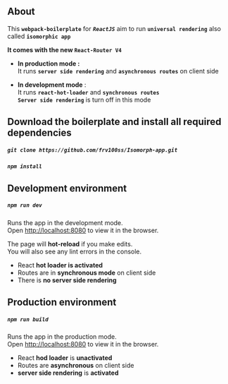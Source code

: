 ## About

This **`webpack-boilerplate`** for _**`ReactJS`**_ aim to run **`universal rendering`** also called **`isomorphic app`** <br>

**It comes with the new `React-Router V4`**

* **In production mode :** <br> 
It runs **`server side rendering`** and **`asynchronous routes`** on client side <br>

* **In development mode** : <br>
It runs **`react-hot-loader`** and **`synchronous routes`** <br>
**`Server side rendering`** is turn off in this mode

## Download the boilerplate and install all required dependencies

##### `git clone https://github.com/frv100ss/Isomorph-app.git`
##### `npm install` 

## Development environment

##### `npm run dev`

Runs the app in the development mode.<br>
Open [http://localhost:8080](http://localhost:8080) to view it in the browser.

The page will **hot-reload** if you make edits.<br>
You will also see any lint errors in the console.

* React **hot loader is activated** 
* Routes are in **synchronous mode** on client side
* There is **no server side rendering** 

## Production environment

##### `npm run build`

Runs the app in the production mode.<br>
Open [http://localhost:8080](http://localhost:8080) to view it in the browser.

* React **hod loader** is **unactivated** 
* Routes are **asynchronous** on client side
* **server side rendering** is **activated**
